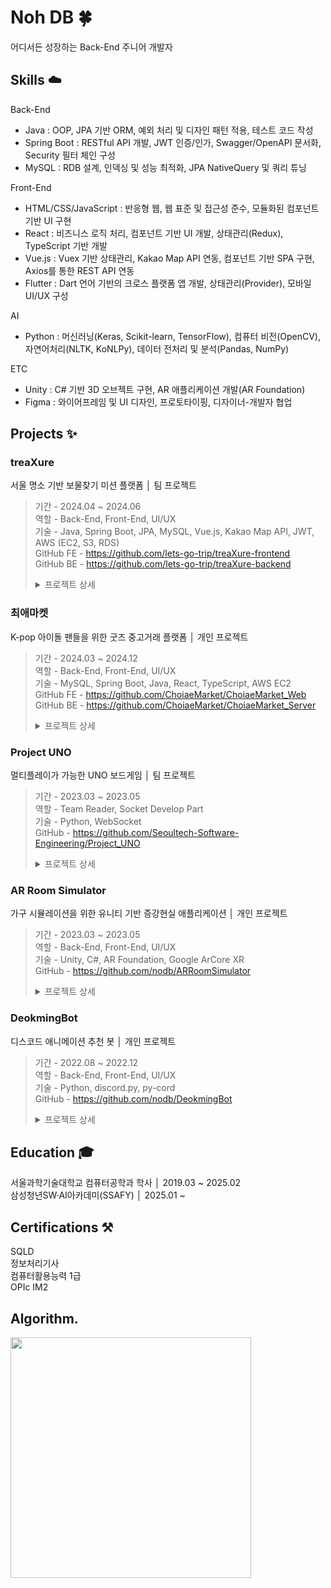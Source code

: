 # Noh DB 🍀
어디서든 성장하는 Back-End 주니어 개발자

## Skills ☁️

Back-End

- Java : OOP, JPA 기반 ORM, 예외 처리 및 디자인 패턴 적용, 테스트 코드 작성
- Spring Boot : RESTful API 개발, JWT 인증/인가, Swagger/OpenAPI 문서화, Security 필터 체인 구성
- MySQL : RDB 설계, 인덱싱 및 성능 최적화, JPA NativeQuery 및 쿼리 튜닝

Front-End

- HTML/CSS/JavaScript : 반응형 웹, 웹 표준 및 접근성 준수, 모듈화된 컴포넌트 기반 UI 구현
- React : 비즈니스 로직 처리, 컴포넌트 기반 UI 개발, 상태관리(Redux), TypeScript 기반 개발
- Vue.js : Vuex 기반 상태관리, Kakao Map API 연동, 컴포넌트 기반 SPA 구현, Axios를 통한 REST API 연동  
- Flutter : Dart 언어 기반의 크로스 플랫폼 앱 개발, 상태관리(Provider), 모바일 UI/UX 구성

AI

- Python : 머신러닝(Keras, Scikit-learn, TensorFlow), 컴퓨터 비전(OpenCV), 자연어처리(NLTK, KoNLPy), 데이터 전처리 및 분석(Pandas, NumPy)

ETC

- Unity : C# 기반 3D 오브젝트 구현, AR 애플리케이션 개발(AR Foundation)
- Figma : 와이어프레임 및 UI 디자인, 프로토타이핑, 디자이너-개발자 협업

## Projects ✨

### treaXure
서울 명소 기반 보물찾기 미션 플랫폼 │ 팀 프로젝트

> 기간 - 2024.04 ~ 2024.06  
> 역할 - Back-End, Front-End, UI/UX  
> 기술 - Java, Spring Boot, JPA, MySQL, Vue.js, Kakao Map API, JWT, AWS (EC2, S3, RDS)  
> GitHub FE - https://github.com/lets-go-trip/treaXure-frontend  
> GitHub BE - https://github.com/lets-go-trip/treaXure-backend
> <details>
> <summary>프로젝트 상세</summary>
> <div markdown="1">
> 
> - 서울 주요 명소를 탐험하며 미션을 수행하고 인증 게시물을 업로드하는 게임형 서비스 기획
> - Vue.js 기반 반응형 UI 구성 및 Kakao Map API를 이용한 동적 마커 렌더링 구현
> - JWT 인증, Kakao/Naver OAuth2 로그인 기능 구현
> - 게시물 좋아요, 댓글, 유사도 점수 기반 추천 기능 등 사용자 상호작용 기능 개발
> - 미션, 장소, 게시글, 방문기록, 좋아요 등 주요 도메인 설계 및 REST API 문서화 (Swagger)
> - 게시물 유사도 비교를 위한 AI 서버 연동 및 유사도 기반 점수화 로직 처리
> - AWS EC2에 백엔드 배포, S3를 통한 이미지 업로드, RDS로 DB 운영
> - 프로젝트 ERD 및 API 명세서 작성, 팀 내 Git Flow 적용 및 코드 리뷰 주도
> 
> </div>
> </details>


### 최애마켓
K-pop 아이돌 팬들을 위한 굿즈 중고거래 플랫폼 │ 개인 프로젝트

> 기간 - 2024.03 ~ 2024.12  
> 역할 - Back-End, Front-End, UI/UX  
> 기술 - MySQL, Spring Boot, Java, React, TypeScript, AWS EC2  
> GitHub FE - https://github.com/ChoiaeMarket/ChoiaeMarket_Web  
> GitHub BE - https://github.com/ChoiaeMarket/ChoiaeMarket_Server
> <details>
> <summary>프로젝트 상세</summary>
> <div markdown="1">
> 
> - 초기 기능 정의 및 화면 기획 진행
> - Figma를 이용하여 UI/UX 디자인
> - 데이터베이스 테이블 ERD 설계(상품 및 사용자 정보를 저장)
> - MySQL을 이용하여 데이터베이스 구현
> - 조회, 등록, 수정, 관리 등 중고거래에 필요한 REST API 설계 및 Notion에 명세서 정리
> - Spring Boot에서 CRUD 개발
> - React에서 Request & Response 개발
> - AWS EC2로 서비스 배포
> 
> </div>
> </details>

### Project UNO
멀티플레이가 가능한 UNO 보드게임 │ 팀 프로젝트

> 기간 - 2023.03 ~ 2023.05  
> 역할 - Team Reader, Socket Develop Part  
> 기술 - Python, WebSocket  
> GitHub - https://github.com/Seoultech-Software-Engineering/Project_UNO
> <details>
> <summary>프로젝트 상세</summary>
> <div markdown="1">
> 
> - 팀장으로 전체적인 회의 리드 및 문서 작업 담당
> - 협업에 앞서 코딩&커밋 컨벤션 정의초기 기능 정의 및 화면 기획 진행
> - 주 2회 페어 프로그래밍으로 작업 및 Wiki에 미팅 로그, 백로그 작성
> - Python으로 게임 기능 구현
> - TCP/IP 소켓 통신을 통해 멀티프로세스로 멀티플레이 기능 구현, 업적 시스템 구현
> - 테스트 커버리지 측정 및 리팩토링
> - exe 실행 파일로 제작
> 
> </div>
> </details>

### AR Room Simulator
가구 시뮬레이션을 위한 유니티 기반 증강현실 애플리케이션 │ 개인 프로젝트

> 기간 - 2023.03 ~ 2023.05  
> 역할 - Back-End, Front-End, UI/UX  
> 기술 - Unity, C#, AR Foundation, Google ArCore XR  
> GitHub - https://github.com/nodb/ARRoomSimulator
> <details>
> <summary>프로젝트 상세</summary>
> <div markdown="1">
> 
> - AR Default Plane을 통해 현실 공간의 특징점을 토대로 공간 인식
> - XR Origin을 통해 가상 세계에 랜더링된 AR 콘텐츠를 현실 좌표공간에 매핑
> - 조작 패널을 제작해 터치와 스크롤 뷰를 통해 가상의 3D 객체를 AR 공간에서 조정
> - 공간 인식, 객체 배치, 객체 선택, 객체 조작, 객체 가려짐 기능을 구현
> 
> </div>
> </details>

### DeokmingBot
디스코드 애니메이션 추천 봇 │ 개인 프로젝트

> 기간 - 2022.08 ~ 2022.12  
> 역할 - Back-End, Front-End, UI/UX  
> 기술 - Python, discord.py, py-cord  
> GitHub - https://github.com/nodb/DeokmingBot
> <details>
> <summary>프로젝트 상세</summary>
> <div markdown="1">
> 
> - discord.py를 통해 discord bot 활성화 파일을 작성
> - 애니메이션 사이트인 라프텔 API를 통해 애니메이션 정보를 파싱할 수 있게 키 생성
> - 정보를 입력하면 라프텔의 작품 API, 키워드 API, discover API, recommend API를 가져오게 구현
> - Discord Bot API를 이용하여 원하는 기능에 각각의 명령어를 정의하여 할당
> - Discord Bot에 명령어만으로 애니메이션 검색, 추천 등 다양한 기능을 제공
> 
> </div>
> </details>

## Education 🎓

서울과학기술대학교 컴퓨터공학과 학사 │ 2019.03 ~ 2025.02  
삼성청년SW·AI아카데미(SSAFY) │ 2025.01 ~

## Certifications ⚒️
SQLD   
정보처리기사  
컴퓨터활용능력 1급  
OPIc IM2

## Algorithm.

<img width="385px" src="http://mazassumnida.wtf/api/v2/generate_badge?boj=nodb"/>
